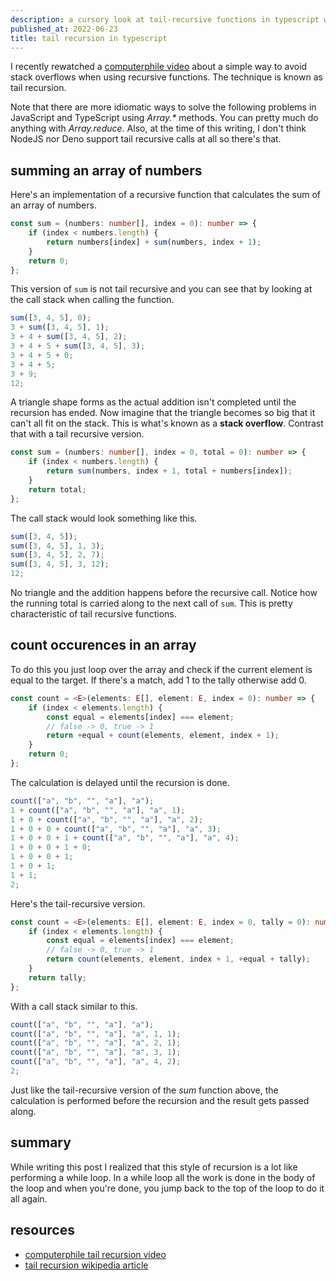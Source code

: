 ```yaml
---
description: a cursory look at tail-recursive functions in typescript with some examples
published_at: 2022-06-23
title: tail recursion in typescript
---
```


I recently rewatched a [computerphile video](#resources) about a simple way to
avoid stack overflows when using recursive functions. The technique is known as
tail recursion.

Note that there are more idiomatic ways to solve the following problems in
JavaScript and TypeScript using _Array.\*_ methods. You can pretty much do
anything with _Array.reduce_. Also, at the time of this writing, I don't think
NodeJS nor Deno support tail recursive calls at all so there's that.

## summing an array of numbers

Here's an implementation of a recursive function that calculates the sum of an
array of numbers.

```typescript
const sum = (numbers: number[], index = 0): number => {
	if (index < numbers.length) {
		return numbers[index] + sum(numbers, index + 1);
	}
	return 0;
};
```

This version of `sum` is not tail recursive and you can see that by looking at
the call stack when calling the function.

```typescript
sum([3, 4, 5], 0);
3 + sum([3, 4, 5], 1);
3 + 4 + sum([3, 4, 5], 2);
3 + 4 + 5 + sum([3, 4, 5], 3);
3 + 4 + 5 + 0;
3 + 4 + 5;
3 + 9;
12;
```

A triangle shape forms as the actual addition isn't completed until the
recursion has ended. Now imagine that the triangle becomes so big that it can't
all fit on the stack. This is what's known as a **stack overflow**. Contrast
that with a tail recursive version.

```typescript
const sum = (numbers: number[], index = 0, total = 0): number => {
	if (index < numbers.length) {
		return sum(numbers, index + 1, total + numbers[index]);
	}
	return total;
};
```

The call stack would look something like this.

```typescript
sum([3, 4, 5]);
sum([3, 4, 5], 1, 3);
sum([3, 4, 5], 2, 7);
sum([3, 4, 5], 3, 12);
12;
```

No triangle and the addition happens before the recursive call. Notice how the
running total is carried along to the next call of `sum`. This is pretty
characteristic of tail recursive functions.

## count occurences in an array

To do this you just loop over the array and check if the current element is
equal to the target. If there's a match, add 1 to the tally otherwise add 0.

```typescript
const count = <E>(elements: E[], element: E, index = 0): number => {
	if (index < elements.length) {
		const equal = elements[index] === element;
		// false -> 0, true -> 1
		return +equal + count(elements, element, index + 1);
	}
	return 0;
};
```

The calculation is delayed until the recursion is done.

```typescript
count(["a", "b", "", "a"], "a");
1 + count(["a", "b", "", "a"], "a", 1);
1 + 0 + count(["a", "b", "", "a"], "a", 2);
1 + 0 + 0 + count(["a", "b", "", "a"], "a", 3);
1 + 0 + 0 + 1 + count(["a", "b", "", "a"], "a", 4);
1 + 0 + 0 + 1 + 0;
1 + 0 + 0 + 1;
1 + 0 + 1;
1 + 1;
2;
```

Here's the tail-recursive version.

```typescript
const count = <E>(elements: E[], element: E, index = 0, tally = 0): number => {
	if (index < elements.length) {
		const equal = elements[index] === element;
		// false -> 0, true -> 1
		return count(elements, element, index + 1, +equal + tally);
	}
	return tally;
};
```

With a call stack similar to this.

```typescript
count(["a", "b", "", "a"], "a");
count(["a", "b", "", "a"], "a", 1, 1);
count(["a", "b", "", "a"], "a", 2, 1);
count(["a", "b", "", "a"], "a", 3, 1);
count(["a", "b", "", "a"], "a", 4, 2);
2;
```

Just like the tail-recursive version of the _sum_ function above, the
calculation is performed before the recursion and the result gets passed along.

## summary

While writing this post I realized that this style of recursion is a lot like
performing a while loop. In a while loop all the work is done in the body of the
loop and when you're done, you jump back to the top of the loop to do it all
again.

## resources

- [computerphile tail recursion video](https://www.youtube.com/watch?v=_JtPhF8MshA&t=765s)
- [tail recursion wikipedia article](https://en.wikipedia.org/wiki/Recursion_%28computer_science%29)
